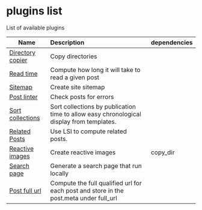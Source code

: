 ﻿# plugins list
List of available plugins

|Name | Description | dependencies|
|-----|:------------|:------------|
| [Directory copier]() | Copy directories |  |
| [Read time](/plugins/post/processor/read_time/README.md) | Compute how long it will take to read a given post |  |
| [Sitemap]() | Create site sitemap |  |
| [Post linter]() | Check posts for errors |  |
| [Sort collections]() | Sort collections by publication time to allow easy chronological display from templates. |  |
| [Related Posts]() | Use LSI to compute related posts. |  |
| [Reactive images]() | Create reactive images | copy_dir |
| [Search page](/plugins/site/rendering/search/README.md) | Generate a search page that run locally |  |
| [Post full url]() | Compute the full qualified url for each post and store in the post.meta under full_url |  |
